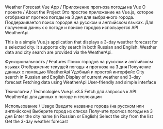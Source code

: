 Weather Forecast Vue App / Приложение прогноза погоды на Vue
О проекте / About the Project
Это простое приложение на Vue.js, которое отображает прогноз погоды на 3 дня для выбранного города. Поддерживается поиск городов на русском и английском языках. Для получения данных о погоде и поиске городов используется API WeatherApi.

This is a simple Vue.js application that displays a 3-day weather forecast for a selected city. It supports city search in both Russian and English. Weather data and city search are provided via the WeatherApi.

Функциональность / Features
  Поиск городов на русском и английском языках
  Отображение текущей погоды и прогноза на 3 дня
  Получение данных с помощью WeatherApi
  Удобный и простой интерфейс
  City search in Russian and English
  Display of current weather and 3-day forecast
  Fetching data using WeatherApi
  User-friendly and simple interface
  
Технологии / Technologies
  Vue.js v3.5
  Fetch для запросов к API
  WeatherApi для данных о погоде и геолокации

Использование / Usage
  Введите название города (на русском или английском)
  Выберите город из списка
  Получите прогноз погоды на 3 дня
  Enter the city name (in Russian or English)
  Select the city from the list
  Get the 3-day weather forecast
